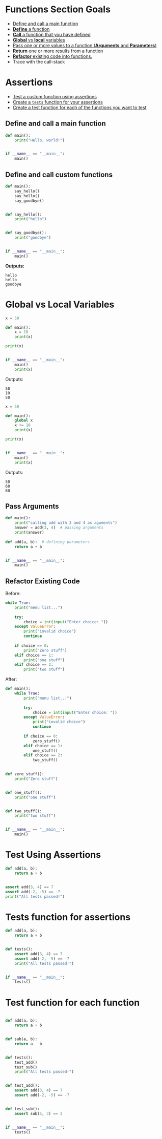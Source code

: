 # Functions Section Goals
- [Define and call a main function](#define-and-call-a-main-function)
- [**Define** a function](#define-and-call-custom-functions)
- [**Call** a function that you have defined](#define-and-call-custom-functions)
- [**Global** vs **local** variables](#global-vs-local-variables)
- [Pass one or more values to a function (**Arguments** and **Parameters**)](#pass-arguments)
- **Return** one or more results from a function
- [**Refactor** existing code into functions.](#refactor-existing-code)
- Trace with the call-stack

# Assertions
- [Test a custom function using assertions](#test-using-assertions)
- [Create a `tests` function for your assertions](#tests-function-for-assertions)
- [Create a test function for each of the functions you want to test](#test-function-for-each-function)


## Define and call a main function
```python
def main():
    print("Hello, world!")


if __name__ == "__main__":
    main()
```

## Define and call custom functions
```python
def main():
    say_hello()
    say_hello()
    say_goodbye()


def say_hello():
    print("hello")


def say_goodbye():
    print("goodbye")


if __name__ == "__main__":
    main()
```
**Outputs:**
```
hello
hello
goodbye
```

# Global vs Local Variables
```python
x = 50

def main():
    x = 10
    print(x)

print(x)


if __name__ == "__main__":
    main()
    print(x)
```
Outputs:
```
50
10
50
```

```python
x = 50

def main():
    global x
    x += 10
    print(x)

print(x)


if __name__ == "__main__":
    main()
    print(x)
```
Outputs:
```
50
60
60
```

## Pass Arguments
```python
def main():
    print("calling add with 3 and 4 as aguments")
    answer = add(3, 4)  # passing arguments
    print(answer)
   
def add(a, b):  # defining parameters
    return a + b


if __name__ == "__main__":
    main()
```

## Refactor Existing Code
Before:
```python
while True:
    print("menu list...")
    
    try:
        choice = int(input("Enter choice: "))
    except ValueError:
        print("invalid choice")
        continue
    
    if choice == 0:
        print("Zero stuff")
    elif choice == 1:
        print("one stuff")
    elif choice == 2:
        print("two stuff")
```
After:
```python
def main():
    while True:
        print("menu list...")
        
        try:
            choice = int(input("Enter choice: "))
        except ValueError:
            print("invalid choice")
            continue
        
        if choice == 0:
            zero_stuff()
        elif choice == 1:
            one_stuff()
        elif choice == 2:
            two_stuff()
    

def zero_stuff():
    print("Zero stuff")


def one_stuff():
    print("one stuff")


def two_stuff():
    print("two stuff")


if __name__ == "__main__":
    main()
```



# Test Using Assertions
```python
def add(a, b):
    return a + b


assert add(3, 4) == 7
assert add(-2, -5) == -7
print("All tests passed!")
```

# Tests function for assertions
```python
def add(a, b):
    return a + b


def tests():
    assert add(3, 4) == 7
    assert add(-2, -5) == -7
    print("All tests passed!")


if __name__ == "__main__":
    tests()
```

# Test function for each function
```python

def add(a, b):
    return a + b


def sub(a, b):
    return a - b


def tests():
    test_add()
    test_sub()
    print("All tests passed!")


def test_add():
    assert add(3, 4) == 7
    assert add(-2, -5) == -7


def test_sub():
    assert sub(5, 3) == 2


if __name__ == "__main__":
    tests()
```

